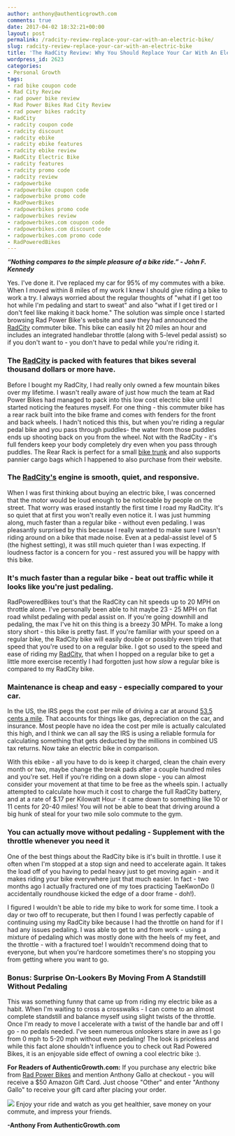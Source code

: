 ```yaml
---
author: anthony@authenticgrowth.com
comments: true
date: 2017-04-02 18:32:21+00:00
layout: post
permalink: /radcity-review-replace-your-car-with-an-electric-bike/
slug: radcity-review-replace-your-car-with-an-electric-bike
title: 'The RadCity Review: Why You Should Replace Your Car With An Electric Bike'
wordpress_id: 2623
categories:
- Personal Growth
tags:
- rad bike coupon code
- Rad City Review
- rad power bike review
- Rad Power Bikes Rad City Review
- rad power bikes radcity
- RadCity
- radcity coupon code
- radcity discount
- radcity ebike
- radcity ebike features
- radcity ebike review
- RadCity Electric Bike
- radcity features
- radcity promo code
- radcity review
- radpowerbike
- radpowerbike coupon code
- radpowerbike promo code
- RadPowerBikes
- radpowerbikes promo code
- radpowerbikes review
- radpowerbikes.com coupon code
- radpowerbikes.com discount code
- radpowerbikes.com promo code
- RadPoweredBikes
---
```


_**“Nothing compares to the simple pleasure of a bike ride.” - John F. Kennedy**_


Yes. I've done it. I've replaced my car for 95% of my commutes with a bike. When I moved within 8 miles of my work I knew I should give riding a bike to work a try. I always worried about the regular thoughts of "what if I get too hot while I'm pedaling and start to sweat" and also "what if I get tired or I don't feel like making it back home." The solution was simple once I started browsing Rad Power Bike's website and saw they had announced the [RadCity](https://www.radpowerbikes.com/products/radcity-electric-commuter-bike?variant=27902381121) commuter bike. This bike can easily hit 20 miles an hour and includes an integrated handlebar throttle (along with 5-level pedal assist) so if you don't want to - you don't have to pedal while you're riding it.





### **The [RadCity](https://www.radpowerbikes.com/products/radcity-electric-commuter-bike) is packed with features that bikes several thousand dollars or more have.**




Before I bought my RadCity, I had really only owned a few mountain bikes over my lifetime. I wasn't really aware of just how much the team at Rad Power Bikes had managed to pack into this low cost electric bike until I started noticing the features myself. For one thing - this commuter bike has a rear rack built into the bike frame and comes with fenders for the front and back wheels. I hadn't noticed this this, but when you're riding a regular pedal bike and you pass through puddles- the water from those puddles ends up shooting back on you from the wheel. Not with the RadCity - it's full fenders keep your body completely dry even when you pass through puddles. The Rear Rack is perfect for a small [bike trunk](http://amzn.to/2oqgZQF) and also supports pannier cargo bags which I happened to also purchase from their website.





### **The [RadCity's](https://www.radpowerbikes.com/products/radcity-electric-commuter-bike?variant=27902381121) engine is smooth, quiet, and responsive.**


When I was first thinking about buying an electric bike, I was concerned that the motor would be loud enough to be noticeable by people on the street. That worry was erased instantly the first time I road my RadCity. It's so quiet that at first you won't really even notice it. I was just humming along, much faster than a regular bike - without even pedaling. I was pleasantly surprised by this because I really wanted to make sure I wasn't riding around on a bike that made noise. Even at a pedal-assist level of 5 (the highest setting), it was still much quieter than I was expecting. If loudness factor is a concern for you - rest assured you will be happy with this bike. 


### **It's much faster than a regular bike - beat out traffic while it looks like you're just pedaling.**




RadPoweredBikes tout's that the RadCity can hit speeds up to 20 MPH on throttle alone. I've personally been able to hit maybe 23 - 25 MPH on flat road whilst pedaling with pedal assist on. If you're going downhill and pedaling, the max I've hit on this thing is a breezy 30 MPH. To make a long story short - this bike is pretty fast. If you're familiar with your speed on a regular bike, the RadCity bike will easily double or possibly even triple that speed that you're used to on a regular bike. I got so used to the speed and ease of riding my [RadCity](https://www.radpowerbikes.com/products/radcity-electric-commuter-bike), that when I hopped on a regular bike to get a little more exercise recently I had forgotten just how _slow_ a regular bike is compared to my RadCity bike.





### **Maintenance is cheap and easy - especially compared to your car.**




In the US, the IRS pegs the cost per mile of driving a car at around [53.5 cents a mile](https://www.irs.gov/uac/2017-standard-mileage-rates-for-business-and-medical-and-moving-announced). That accounts for things like gas, depreciation on the car, and insurance. Most people have no idea the cost per mile is actually calculated this high, and I think we can all say the IRS is using a reliable formula for calculating something that gets deducted by the millions in combined US tax returns. Now take an electric bike in comparison. 




With this ebike - all you have to do is keep it charged, clean the chain every month or two, maybe change the break pads after a couple hundred miles and you're set. Hell if you're riding on a down slope - you can almost consider your movement at that time to be free as the wheels spin. I actually attempted to calculate how much it cost to charge the full RadCity battery, and at a rate of $.17 per Kilowatt Hour - it came down to something like 10 or 11 cents for 20-40 miles! You will not be able to beat that driving around a big hunk of steal for your two mile solo commute to the gym.





### **You can actually move without pedaling - Supplement with the throttle whenever you need it**




One of the best things about the RadCity bike is it's built in throttle. I use it often when I'm stopped at a stop sign and need to accelerate again. It takes the load off of you having to pedal heavy just to get moving again - and it makes riding your bike everywhere just that much easier. In fact - two months ago I actually fractured one of my toes practicing TaeKwonDo (I accidentally roundhouse kicked the edge of a door frame - doh!).




I figured I wouldn't be able to ride my bike to work for some time. I took a day or two off to recuperate, but then I found I was perfectly capable of continuing using my RadCity bike because I had the throttle on hand for if I had any issues pedaling. I was able to get to and from work - using a mixture of pedaling which was mostly done with the heels of my feet, and the throttle - with a fractured toe! I wouldn't recommend doing that to everyone, but when you're hardcore sometimes there's no stopping you from getting where you want to go.





### **Bonus: Surprise On-Lookers By Moving From A Standstill Without Pedaling**




This was something funny that came up from riding my electric bike as a habit. When I'm waiting to cross a crosswalks - I can come to an almost complete standstill and balance myself using slight twists of the throttle. Once I'm ready to move I accelerate with a twist of the handle bar and off I go - no pedals needed. I've seen numerous onlookers stare in awe as I go from 0 mph to 5-20 mph without even pedaling! The look is priceless and while this fact alone shouldn't influence you to check out Rad Powered Bikes, it is an enjoyable side effect of owning a cool electric bike :).


**For Readers of AuthenticGrowth.com:** If you purchase any electric bike from [Rad Power Bikes](https://www.radpowerbikes.com/products/radcity-electric-commuter-bike) and mention Anthony Gallo at checkout - you will receive a $50 Amazon Gift Card. Just choose "Other" and enter "Anthony Gallo" to receive your gift card after placing your order.

![](http://www.authenticgrowth.com/wp-content/uploads/RadPowerBikes.png)
Enjoy your ride and watch as you get healthier, save money on your commute, and impress your friends.

**-Anthony From AuthenticGrowth.com**
